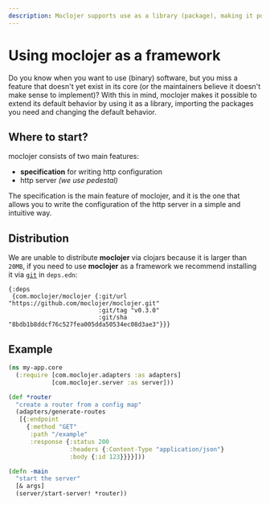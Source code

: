 ```yaml
---
description: Moclojer supports use as a library (package), making it possible to import and extend standard behavior
---
```


# Using moclojer as a framework

Do you know when you want to use (binary) software, but you miss a feature that doesn't yet exist in its core (or the maintainers believe it doesn't make sense to implement)?
With this in mind, moclojer makes it possible to extend its default behavior by using it as a library, importing the packages you need and changing the default behavior.

## Where to start?

moclojer consists of two main features:

- **specification** for writing http configuration
- http server _(we use pedestal)_

The specification is the main feature of moclojer, and it is the one that allows you to write the configuration of the http server in a simple and intuitive way.

## Distribution

We are unable to distribute **moclojer** via clojars because it is larger than `20MB`, if you need to use **moclojer** as a framework we recommend installing it via [`git`](https://clojure.org/guides/deps_and_cli#_using_git_libraries) in `deps.edn`:

```edn
{:deps
 {com.moclojer/moclojer {:git/url "https://github.com/moclojer/moclojer.git"
                         :git/tag "v0.3.0"
                         :git/sha "8bdb1b8ddcf76c527fea005dda50534ec08d3ae3"}}}
```

## Example

```clj
(ns my-app.core
  (:require [com.moclojer.adapters :as adapters]
            [com.moclojer.server :as server]))

(def *router
  "create a router from a config map"
  (adapters/generate-routes
   [{:endpoint
     {:method "GET"
      :path "/example"
      :response {:status 200
                 :headers {:Content-Type "application/json"}
                 :body {:id 123}}}}]))

(defn -main
  "start the server"
  [& args]
  (server/start-server! *router))
```
